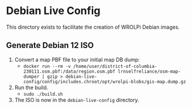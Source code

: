 # Debian Live Config

This directory exists to facilitate the creation of WROLPi Debian images.

## Generate Debian 12 ISO

1. Convert a map PBF file to your initial map DB dump:
    * `docker run --rm -v /home/user/district-of-columbia-230111.osm.pbf:/data/region.osm.pbf lrnselfreliance/osm-map-dumper | gzip > debian-live-config/config/includes.chroot/opt/wrolpi-blobs/gis-map.dump.gz`
2. Run the build.
    * `sudo ./build.sh`
3. The ISO is now in the `debian-live-config` directory.
